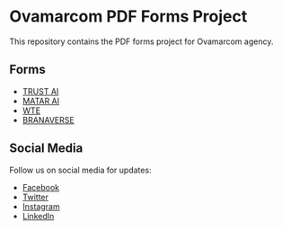 # Ovamarcom PDF Forms Project

This repository contains the PDF forms project for Ovamarcom agency.

## Forms

- [TRUST AI](https://github.com/IT-CHAIN-DEV/OVAMARCO/tree/main/OVAMARCOM/TRUST%20AI)
- [MATAR AI](https://github.com/IT-CHAIN-DEV/OVAMARCO/tree/main/OVAMARCOM/MATAR%20AI)
- [WTE](https://github.com/IT-CHAIN-DEV/OVAMARCO/tree/main/OVAMARCOM/WTE)
- [BRANAVERSE](https://github.com/IT-CHAIN-DEV/OVAMARCO/tree/main/OVAMARCOM/BRANAVERSE)

## Social Media

Follow us on social media for updates:

- [Facebook](https://www.facebook.com/ovamarcom)
- [Twitter](https://twitter.com/ovamarcom)
- [Instagram](https://www.instagram.com/ovamarcom)
- [LinkedIn](https://www.linkedin.com/company/ovamarcom)

